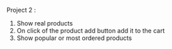 Project 2 :
1. Show real products
2. On click of the product add button  add it to the cart
3. Show popular or most ordered products